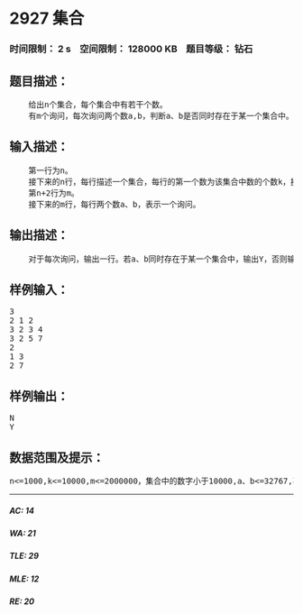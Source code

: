 # 2927 集合   
### 时间限制： 2 s&nbsp;&nbsp;&nbsp;&nbsp;空间限制： 128000 KB&nbsp;&nbsp;&nbsp;&nbsp;题目等级： 钻石  
## 题目描述：  

<pre>
    给出n个集合，每个集合中有若干个数。
    有m个询问，每次询问两个数a,b，判断a、b是否同时存在于某一个集合中。
</pre>
  
  
## 输入描述：  

<pre>
    第一行为n。
    接下来的n行，每行描述一个集合，每行的第一个数为该集合中数的个数k，接下来有k个数。数字可能有重复。
    第n+2行为m。
    接下来的m行，每行两个数a、b，表示一个询问。
</pre>
  
  
## 输出描述：  

<pre>
    对于每次询问，输出一行。若a、b同时存在于某一个集合中，输出Y，否则输出N。
</pre>
  
  
## 样例输入：  

<pre>
3
2 1 2
3 2 3 4
3 2 5 7
2
1 3
2 7
</pre>
  
  
## 样例输出：  

<pre>
N
Y
</pre>
  
  
## 数据范围及提示：  

<pre>
n<=1000,k<=10000,m<=2000000，集合中的数字小于10000,a、b<=32767,不保证a!=b。不保证任意两个集合不同。集合中的数与询问的数均为非负整数。
</pre>
  
  
***  

##### AC: 14  
##### WA: 21  
##### TLE: 29  
##### MLE: 12  
##### RE: 20  
